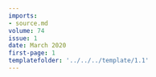 ```yaml
---
imports:
- source.md
volume: 74
issue: 1
date: March 2020
first-page: 1
templatefolder: '../../../template/1.1'
---
```

